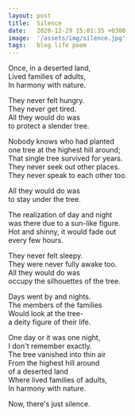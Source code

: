 ```yaml
---
layout: post
title:  Silence
date:   2020-12-29 15:01:35 +0300
image:  '/assets/img/silence.jpg'
tags:   blog life poem
---
```

Once, in a deserted land,  
Lived families of adults,  
In harmony with nature.  


They never felt hungry.  
They never get tired.  
All they would do was  
to protect a slender tree.  

Nobody knows who had planted  
one tree at the highest hill around;  
That single tree survived for years.  
They never seek out other places.  
They never speak to each other too.  

All they would do was  
to stay under the tree. 

The realization of day and night  
was there due to a sun-like figure.  
Hot and shinny, it would fade out   
every few hours.


They never felt sleepy.  
They were never fully awake too.   
All they would do was  
occupy the silhouettes of the tree.  

Days went by and nights.  
The members of the families  
Would look at the tree-  
a deity figure of their life.  

One day or it was one night,  
I don't remember exactly.  
The tree vanished into thin air  
From the highest hill around  
of a deserted land  
Where lived families of adults,  
In harmony with nature.  

Now, there's just silence.
